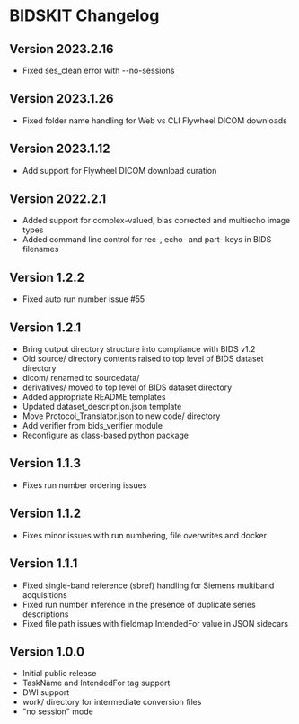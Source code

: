 # BIDSKIT Changelog

## Version 2023.2.16
- Fixed ses_clean error with --no-sessions

## Version 2023.1.26
- Fixed folder name handling for Web vs CLI Flywheel DICOM downloads

## Version 2023.1.12
- Add support for Flywheel DICOM download curation

## Version 2022.2.1
- Added support for complex-valued, bias corrected and multiecho image types
- Added command line control for rec-, echo- and part- keys in BIDS filenames

## Version 1.2.2
- Fixed auto run number issue #55

## Version 1.2.1

- Bring output directory structure into compliance with BIDS v1.2
- Old source/ directory contents raised to top level of BIDS dataset directory
- dicom/ renamed to sourcedata/
- derivatives/ moved to top level of BIDS dataset directory
- Added appropriate README templates
- Updated dataset_description.json template
- Move Protocol_Translator.json to new code/ directory
- Add verifier from bids_verifier module
- Reconfigure as class-based python package

## Version 1.1.3
- Fixes run number ordering issues

## Version 1.1.2
- Fixes minor issues with run numbering, file overwrites and docker

## Version 1.1.1
- Fixed single-band reference (sbref) handling for Siemens multiband acquisitions
- Fixed run number inference in the presence of duplicate series descriptions
- Fixed file path issues with fieldmap IntendedFor value in JSON sidecars

## Version 1.0.0
- Initial public release
- TaskName and IntendedFor tag support
- DWI support
- work/ directory for intermediate conversion files
- "no session" mode